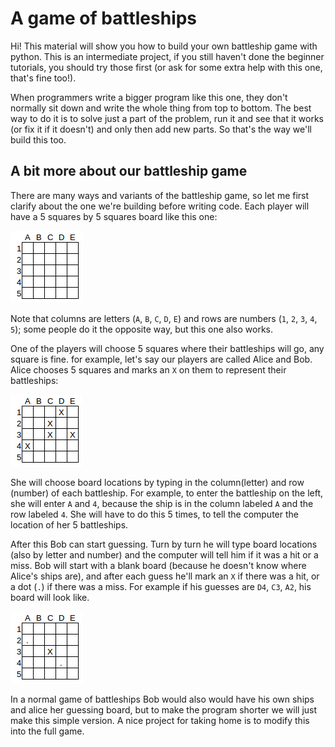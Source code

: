 # A game of battleships

Hi! This material will show you how to build your own battleship game with python. This is an intermediate project, if
you still haven't done the beginner tutorials, you should try those first (or ask for some extra help with this one, that's
fine too!).

When programmers write a bigger program like this one, they don't normally sit down and write the whole thing from top to
bottom. The best way to do it is to solve just a part of the problem, run it and see that it works (or fix it if it doesn't)
and only then add new parts. So that's the way we'll build this too.

## A bit more about our battleship game

There are many ways and variants of the battleship game, so let me first clarify about the one we're building before writing code. Each player will have a 5 squares by 5 squares board like this one:

![Empty Board](https://raw.githubusercontent.com/dmoisset/battleship-dojo/explanation/board-empty.png)

Note that columns are letters (`A`, `B`, `C`, `D`, `E`) and rows are numbers (`1`, `2`, `3`, `4`, `5`); some people do it the opposite way, but this one also works.

One of the players will choose 5 squares where their battleships will go, any square is fine. for example, let's say our players are called Alice and Bob. Alice chooses 5 squares and marks an `X` on them to represent their battleships:

![Alice Board](https://raw.githubusercontent.com/dmoisset/battleship-dojo/explanation/board-alice.png)

She will choose board locations by typing in the column(letter) and row (number) of each battleship. For example, to enter
the battleship on the left, she will enter `A` and `4`, because the ship is in the column labeled `A` and the row labeled `4`.
She will have to do this 5 times, to tell the computer the location of her 5 battleships.

After this Bob can start guessing. Turn by turn he will type board locations (also by letter and number) and the computer will
tell him if it was a hit or a miss. Bob will start with a blank board (because he doesn't know where Alice's ships are), and after each guess he'll mark an `X` if there was a hit, or a dot (`.`) if there was a miss. For example if his guesses are `D4`, `C3`, `A2`, his board will look like.

![Bob Board](https://raw.githubusercontent.com/dmoisset/battleship-dojo/explanation/board-bob.png)

In a normal game of battleships Bob would also would have his own ships and alice her guessing board, but to make the program shorter we will just make this simple version. A nice project for taking home is to modify this into the full game.
